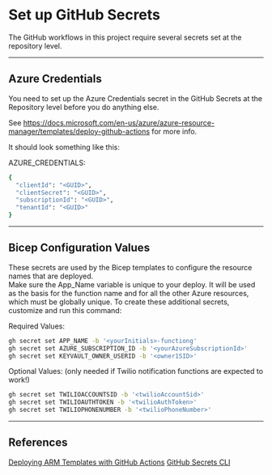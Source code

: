 # Set up GitHub Secrets

The GitHub workflows in this project require several secrets set at the repository level.

---

## Azure Credentials

You need to set up the Azure Credentials secret in the GitHub Secrets at the Repository level before you do anything else.

See https://docs.microsoft.com/en-us/azure/azure-resource-manager/templates/deploy-github-actions for more info.

It should look something like this:

AZURE_CREDENTIALS:

``` bash
{
  "clientId": "<GUID>", 
  "clientSecret": "<GUID>", 
  "subscriptionId": "<GUID>", 
  "tenantId": "<GUID>"
}
```

---

## Bicep Configuration Values

These secrets are used by the Bicep templates to configure the resource names that are deployed.  
Make sure the App_Name variable is unique to your deploy. It will be used as the basis for the function name and for all the other Azure resources, which must be globally unique.
To create these additional secrets, customize and run this command:

Required Values:

``` bash
gh secret set APP_NAME -b '<yourInitials>-functiong'
gh secret set AZURE_SUBSCRIPTION_ID -b '<yourAzureSubscriptionId>'
gh secret set KEYVAULT_OWNER_USERID -b '<owner1SID>'
```

Optional Values: (only needed if Twilio notification functions are expected to work!)

``` bash
gh secret set TWILIOACCOUNTSID -b '<twilioAccountSid>'
gh secret set TWILIOAUTHTOKEN -b '<twilioAuthToken>'
gh secret set TWILIOPHONENUMBER -b '<twilioPhoneNumber>'
```

<!-- 
---
Note: I thought this was needed, but the app seems to work fine with it...!
## Azure Application Publishing Credentials

Before you run the application build/deploy workflows, the AZURE_FUNCTION_PUBLISH_PROFILE needs to have initialized for EACH ENVIRONMENT you deploy to.  The value that can be found by going in the portal to the Function App -> Deployment Center -> Manage Publish Profile -> Download.  It will look like this:

AZURE_FUNCTION_PUBLISH_PROFILE:

``` bash
<publishData>
  <publishProfile profileName="your-function - Web Deploy" 
     publishMethod="MSDeploy" ...></publishProfile>
  <publishProfile profileName="your-function - FTP" 
     publishMethod="FTP" ...></publishProfile>
  <publishProfile profileName="your-function - Zip Deploy" 
     publishMethod="ZipDeploy" ...></publishProfile>
</publishData>
``` -->

---

## References

[Deploying ARM Templates with GitHub Actions](https://docs.microsoft.com/en-us/azure/azure-resource-manager/templates/deploy-github-actions)
[GitHub Secrets CLI](https://cli.github.com/manual/gh_secret_set)
